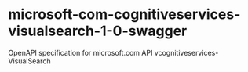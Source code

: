 # microsoft-com-cognitiveservices-visualsearch-1-0-swagger
OpenAPI specification for microsoft.com API vcognitiveservices-VisualSearch
